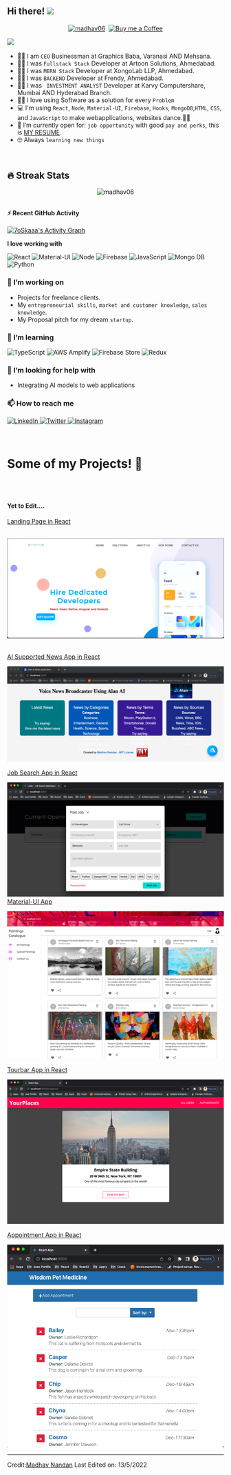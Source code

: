 ## Hi there! <img src="https://github.com/TheDudeThatCode/TheDudeThatCode/blob/master/Assets/Hi.gif" width="29px">
<p align="center">
<a href="https://www.linkedin.com/in/madhav-nandan-a7809a8b" target="blank"><img align="center" src="https://cdn.jsdelivr.net/npm/simple-icons@3.0.1/icons/linkedin.svg" alt="madhav06" height="30" width="30" /></a>&nbsp;
<a href="https://www.buymeacoffee.com/mnandan06U"><img align="center" alt="Buy me a Coffee" width="32px" src="https://cdn.jsdelivr.net/npm/simple-icons@3.0.1/icons/buymeacoffee.svg" /></a>
</p>

![](https://camo.githubusercontent.com/992babdffd8c74a1502de375fbdf7e4d54773242/68747470733a2f2f6d656469612e67697068792e636f6d2f6d656469612f53576f536b4e36447854737a71494b4571762f67697068792e676966)

- :technologist: I am `CEO` Businessman at Graphics Baba, Varanasi AND Mehsana.
- :technologist: I was `Fullstack Stack` Developer at Artoon Solutions, Ahmedabad.
- :technologist: I was `MERN Stack` Developer at XongoLab LLP, Ahmedabad.
- :technologist: I was `BACKEND` Developer at Frendy, Ahmedabad.
- :technologist: I was ` INVESTMENT ANALYST` Developer at Karvy Computershare, Mumbai AND Hyderabad Branch.
- :technologist: I love using Software as a solution for every `Problem`
- :computer: I'm using `React`, `Node`, `Material-UI`, `Firebase`, `Hooks`, `MongoDB`,`HTML`, `CSS`, and `JavaScript` to make webapplications, websites dance.🕺🏽
- :thinking: I’m currently open for: `job opportunity` with good `pay and perks`, this is [MY RESUME](https://drive.google.com/file/d/1XWUyAIK1DO81zA5cO47XlCvePiAcYj6d/view?usp=sharing).
- :nerd_face: Always `learning new things`

<br>

## 🔥 Streak Stats
<p align="center"><img src="https://github-readme-streak-stats.herokuapp.com/?user=7oSkaaa&theme=algolia" alt="madhav06" /></p>

<br>

  <summary><b>⚡ Recent GitHub Activity</b></summary>
  <br/>
   <a href="https://github.com/madhav06"><img alt="7oSkaaa's Activity Graph" src="https://activity-graph.herokuapp.com/graph?username=7oSkaaa&custom_title=madhav06's%20Contribution%20Graph&theme=react-dark" /></a>
  <br/>


**I love working with**

<div display="flex">
  <img src="https://img.shields.io/badge/react-%2320232a.svg?style=for-the-badge&logo=react&logoColor=%2361DAFB" alt="React"/>
  <img src="https://img.shields.io/badge/material%20ui-%23007ACC.svg?style=for-the-badge&logo=material%20ui&logoColor=white" alt="Material-UI"/>
  <img src="https://img.shields.io/badge/node-%23663399.svg?style=for-the-badge&logo=node&logoColor=white" alt="Node"/>
  <img src="https://img.shields.io/badge/firebase-black?style=for-the-badge&logo=firebase&logoColor=white" alt="Firebase"/>
  <img src="https://img.shields.io/badge/javascript-%231572B6.svg?style=for-the-badge&logo=javascript&logoColor=white" alt="JavaScript"/>
  <img src="https://img.shields.io/badge/mongo%20db-%231572B6.svg?style=for-the-badge&logo=mongo%20db&logoColor=white" alt="Mongo DB"/>
  <img src="https://img.shields.io/badge/python-%231572B6.svg?style=for-the-badge&logo=python&logoColor=white" alt="Python"/>
</div>

### 🔭 I’m working on

- Projects for freelance clients.
- My `entrepreneurial skills`, `market and customer knowledge`, `sales knowledge`.
- My Proposal pitch for my dream `startup`.


### 🌱 I’m learning

<div display="flex">
  <img src="https://img.shields.io/badge/typescript-2F3134?style=for-the-badge&logo=typescript&logoColor=white" alt="TypeScript"/>
  <img src="https://img.shields.io/badge/aws%20amplify-3C3C3D?style=for-the-badge&logo=aws%20amplify&logoColor=white" alt="AWS Amplify"/>
  <img src="https://img.shields.io/badge/firebase%20store-%23FF9A00.svg?style=for-the-badge&logo=firebase%20store&logoColor=white" alt="Firebase Store"/>
  <img src="https://img.shields.io/badge/redux-%23FF9A00.svg?style=for-the-badge&logo=redux&logoColor=white" alt="Redux"/>
</div>

### 🤔 I’m looking for help with

- Integrating AI models to web applications

### 📫 How to reach me

<div display="flex">
  <a href="https://www.linkedin.com/in/madhav-nandan-a7809a8b/">
    <img src="https://img.shields.io/badge/linkedin-%230077B5.svg?style=for-the-badge&logo=linkedin&logoColor=white" alt="LinkedIn"/>
  </a>
  <a href="https://twitter.com/Madhv_Pandit">
    <img src="https://img.shields.io/badge/code%20with%20madhav-%231DA1F2.svg?style=for-the-badge&logo=Twitter&logoColor=white" alt="Twitter"/>
  </a>
  <a href="https://www.instagram.com/formula_mnandan/">
    <img src="https://img.shields.io/badge/Instagram-12100E?style=for-the-badge&logo=instagram&logoColor=red" alt="Instagram"/>
  </a>
</div>
<br/>
<br/>
<h1>Some of my Projects! 🎨</h1>
<br>
<br>
<h4>Yet to Edit....</h4>

[Landing Page in React](https://github.com/madhav06/30DaysReact-Challange/tree/master/React_01/landing-pages-react/madhav-landing)
<br>
<br>

![Screenshot](landing-page.png)
<br>
<br>

[AI Supported News App in React](https://github.com/madhav06/voice_assist_app)
<br>

![Screenshot](news-app.png)
<br>

[Job Search App in React](https://github.com/madhav06/Goofy-React-Learning/tree/main/react-indeed)
<br>

![Screenshot](indeed.png)
<br>
[Material-UI App](https://github.com/madhav06/Lean-Material-UI)
<br>

![Screenshot](material-ui.png)
<br>


[Tourbar App in React](https://github.com/madhav06/tourbar)
<br>

![Screenshot](tour.png)
<br>

[Appointment App in React](https://github.com/madhav06/Goofy-React-Learning/tree/main/reactinterface)
<br>

![Screenshot](appointment.png)

----


Credit:[Madhav Nandan](https://github.com/madhav06)
Last Edited on: 13/5/2022


